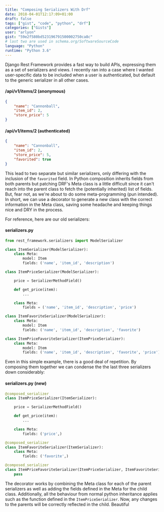 ```yaml
---
title: "Composing Serializers With Drf"
date: 2018-04-01T12:17:09+01:00
draft: false
tags: ["gist", "code", "python", "drf"]
categories: ["Gists"]
user: "arlyon"
gist: "59e2f580bd523196791500002750ca8c"
# last two are used in schema.org/SoftwareSourceCode
language: "Python"
runtime: "Python 3.6"
---
```


Django Rest Framework provides a fast way to build APIs, expressing them as a set of serializers and views. I recently
ran into a case where I wanted user-specific data to be included when a user is authenticated, but default to the
generic serializer in all other cases.

#### /api/v1/items/2 (anonymous)

```json
{
    "name": "Cannonball",
    "item_id": 2,
    "store_price": 5
}
```

#### /api/v1/items/2 (authenticated)

```json
{
    "name": "Cannonball",
    "item_id": 2,
    "store_price": 5,
    "favorited": true
}
```

This lead to two separate but similar serializers, only differing with the inclusion of the `favorited` field. In
Python composition inherits fields from both parents but patching DRF's Meta class is a little difficult since it can't
reach into the parent class to fetch the (potentially inherited) list of fields. But, fear not, as we're about to do
some meta-programming (pun intended). In short, we can use a decorator to generate a new class with the correct
information in the Meta class, saving some headache and keeping things nice and DRY in the process.

For reference, here are our old serializers:

#### serializers.py

```python
from rest_framework.serializers import ModelSerializer

class ItemSerializer(ModelSerializer):
    class Meta:
        model: Item
        fields: ('name', 'item_id', 'description')

class ItemPriceSerializer(ModelSerializer):

    price = SerializerMethodField()

    def get_price(item):
        ...

    class Meta:
        fields = ('name', 'item_id', 'description', 'price')

class ItemFavoriteSerializer(ModelSerializer):
    class Meta:
        model: Item
        fields: ('name', 'item_id', 'description', 'favorite')

class ItemPriceFavoriteSerializer(ItemPriceSerializer):
    class Meta:
        model: Item
        fields: ('name', 'item_id', 'description', 'favorite', 'price')
```

Even in this simple example, there is a good deal of repetition. By composing them together we can condense the
the last three serializers down considerably:

#### serializers.py (new)

```python
@composed_serializer
class ItemPriceSerializer(ItemSerializer):

    price = SerializerMethodField()

    def get_price(item):
        ...

    class Meta:
        fields: ('price',)

@composed_serializer
class ItemFavoriteSerializer(ItemSerializer):
    class Meta:
        fields: ('favorite',)

@composed_serializer
class ItemPriceFavoriteSerializer(ItemPriceSerializer, ItemFavoriteSerializer):
    pass
```

The decorator works by combining the Meta class for each of the parent serializers as well as adding the fields defined
in the Meta for the child class. Additionally, all the behaviour from normal python inheritance applies such as
the function defined in the `ItemPriceSerializer`. Now, any changes to the parents will be correctly reflected in the
child. Beautiful

